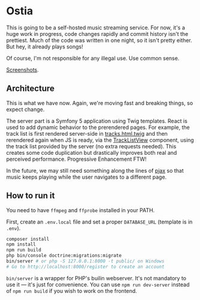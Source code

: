 # Ostia

This is going to be a self-hosted music streaming service.  For now, it's a huge
work in progress, code changes rapidly and commit history isn't the prettiest.
Much of the code was written in one night, so it isn't pretty either.  But hey,
it already plays songs!

Of course, I'm not responsible for any illegal use.  Use common sense.

[Screenshots](https://github.com/logarytm/ostia/tree/master/docs).

## Architecture

This is what we have now. Again, we're moving fast and breaking things, so
expect change.

The server part is a Symfony 5 application using Twig templates.  React is used
to add dynamic behavior to the prerendered pages.  For example, the track list
is first rendered server-side in
[tracks.html.twig](https://github.com/logarytm/ostia/blob/master/templates/library/tracks.html.twig)
and then rerendered again when JS is ready, via the
[TrackListView](https://github.com/logarytm/ostia/blob/master/assets/tracks/TrackListView.tsx)
component, using the track list provided by the server (no extra requests
needed). This creates some code duplication but drastically improves both real
and perceived performance.  Progressive Enhancement FTW!

In the future, we may still need something along the lines of
[pjax](https://github.com/defunkt/jquery-pjax) so that music keeps playing while
the user navigates to a different page.

## How to run it

You need to have `ffmpeg` and `ffprobe` installed in your PATH.

First, create an `.env.local` file and set a proper `DATABASE_URL` (template is
in `.env`).

```sh
composer install
npm install
npm run build
php bin/console doctrine:migrations:migrate
bin/server # or php -S 127.0.0.1:8000 -t public/ on Windows
# Go to http://localhost:8000/register to create an account
```

`bin/server` is a wrapper for PHP's builin webserver.  It's not mandatory to use
it — it's just for convenience.  You can use `npm run dev-server` instead of
`npm run build` if you wish to work on the frontend.
